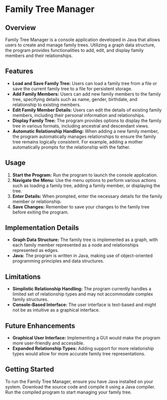 # Family Tree Manager

## Overview

Family Tree Manager is a console application developed in Java that allows users to create and manage family trees. Utilizing a graph data structure, the program provides functionalities to add, edit, and display family members and their relationships.

## Features

- **Load and Save Family Tree:** Users can load a family tree from a file or save the current family tree to a file for persistent storage.
- **Add Family Members:** Users can add new family members to the family tree, specifying details such as name, gender, birthdate, and relationship to existing members.
- **Edit Family Member Details:** Users can edit the details of existing family members, including their personal information and relationships.
- **Display Family Tree:** The program provides options to display the family tree in various formats, including ancestral and descendant views.
- **Automatic Relationship Handling:** When adding a new family member, the program automatically manages relationships to ensure the family tree remains logically consistent. For example, adding a mother automatically prompts for the relationship with the father.

## Usage

1. **Start the Program:** Run the program to launch the console application.
2. **Navigate the Menu:** Use the menu options to perform various actions such as loading a family tree, adding a family member, or displaying the tree.
3. **Enter Details:** When prompted, enter the necessary details for the family member or relationship.
4. **Save Changes:** Remember to save your changes to the family tree before exiting the program.

## Implementation Details

- **Graph Data Structure:** The family tree is implemented as a graph, with each family member represented as a node and relationships represented as edges.
- **Java:** The program is written in Java, making use of object-oriented programming principles and data structures.

## Limitations

- **Simplistic Relationship Handling:** The program currently handles a limited set of relationship types and may not accommodate complex family structures.
- **Console-Based Interface:** The user interface is text-based and might not be as intuitive as a graphical interface.

## Future Enhancements

- **Graphical User Interface:** Implementing a GUI would make the program more user-friendly and accessible.
- **Expanded Relationship Types:** Adding support for more relationship types would allow for more accurate family tree representations.

## Getting Started

To run the Family Tree Manager, ensure you have Java installed on your system. Download the source code and compile it using a Java compiler. Run the compiled program to start managing your family tree.
